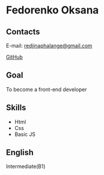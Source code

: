 # Fedorenko Oksana

## Contacts


E-mail: redjinaphalange@gmail.com

[GitHub](https://github.com/RedjinaPhalange)


## Goal


To become a front-end developer


## Skills


* Html
* Css
* Basic JS


## English


Intermediate(B1)
